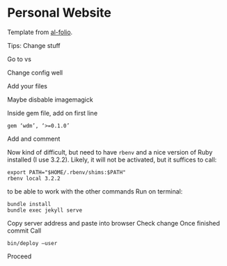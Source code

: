 Personal Website 
====
Template from [al-folio](https://github.com/alshedivat/al-folio). 

Tips:
Change stuff

Go to vs

Change config well

Add your files

Maybe disbable imagemagick

Inside gem file, add on first line
```
gem ‘wdm’, ‘>=0.1.0’
```
Add and comment

Now kind of difficult, but need to have ```rbenv``` and a nice version of Ruby installed (I use 3.2.2). Likely, it will not be activated, but it suffices to call:
```
export PATH="$HOME/.rbenv/shims:$PATH"
rbenv local 3.2.2
```
to be able to work with the other commands
Run on terminal:
```
bundle install 
bundle exec jekyll serve 
```
Copy server address and paste into browser
Check change
Once finished commit
Call
```
bin/deploy —user 
```
Proceed

